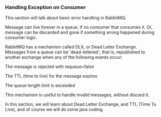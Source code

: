 ### Handling Exception on Consumer

This section will talk about basic error handling in RabbitMQ.

Message can live forever in a queue, if no consumer that consumes it. Or, message can be discarded and gone if something wrong happened during consumer logic.

RabbitMQ has a mechanism called DLX, or Dead Letter Exchange. Messages from a queue can be 'dead-lettered'; that is, republished to another exchange when any of the following events occur: 

The message is rejected with requeue=false

The TTL (time to live) for the message expires

The queue length limit is exceeded

This mechanism is useful to handle invalid messages, without discard it.

In this section, we will learn about Dead Letter Exchange, and TTL (Time To Live), and of course we will do some java coding.